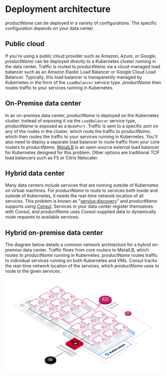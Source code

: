 # Deployment architecture

$productName$ can be deployed in a variety of configurations. The specific configuration depends on your data center.

## Public cloud

If you're using a public cloud provider such as Amazon, Azure, or Google, $productName$ can be deployed directly to a Kubernetes cluster running in the data center. Traffic is routed to $productName$ via a cloud-managed load balancer such as an Amazon Elastic Load Balancer or Google Cloud Load Balancer. Typically, this load balancer is transparently managed by Kubernetes in the form of the `LoadBalancer` service type. $productName$ then routes traffic to your services running in Kubernetes.

## On-Premise data center

In an on-premise data center, $productName$ is deployed on the Kubernetes cluster. Instead of exposing it via the `LoadBalancer` service type, $productName$ is exposed as a `NodePort`. Traffic is sent to a specific port on any of the nodes in the cluster, which route the traffic to $productName$, which then routes the traffic to your services running in Kubernetes. You'll also need to deploy a separate load balancer to route traffic from your core routers to $productName$. [MetalLB](https://metallb.universe.tf/) is an open-source external load balancer for Kubernetes designed for this problem. Other options are traditional TCP load balancers such as F5 or Citrix Netscaler.

## Hybrid data center

Many data centers include services that are running outside of Kubernetes on virtual machines. For $productName$ to route to services both inside and outside of Kubernetes, it needs the real-time network location of all services. This problem is known as "[service discovery](https://www.datawire.io/guide/traffic/service-discovery-microservices/)" and $productName$ supports using [Consul](https://www.consul.io). Services in your data center register themselves with Consul, and $productName$ uses Consul-supplied data to dynamically route requests to available services.

## Hybrid on-premise data center

The diagram below details a common network architecture for a hybrid on-premise data center. Traffic flows from core routers to MetalLB, which routes to $productName$ running in Kubernetes. $productName$ routes traffic to individual services running on both Kubernetes and VMs. Consul tracks the real-time network location of the services, which $productName$ uses to route to the given services.

![Architecture](../../images/consul-ambassador.png)
